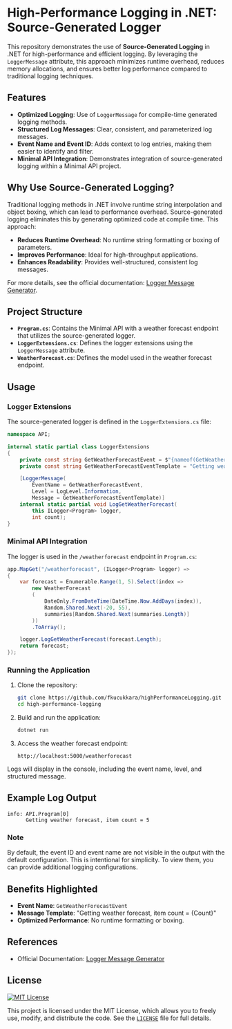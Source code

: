 # High-Performance Logging in .NET: Source-Generated Logger

This repository demonstrates the use of **Source-Generated Logging** in .NET for high-performance and efficient logging. By leveraging the `LoggerMessage` attribute, this approach minimizes runtime overhead, reduces memory allocations, and ensures better log performance compared to traditional logging techniques.

## Features
- **Optimized Logging**: Use of `LoggerMessage` for compile-time generated logging methods.
- **Structured Log Messages**: Clear, consistent, and parameterized log messages.
- **Event Name and Event ID**: Adds context to log entries, making them easier to identify and filter.
- **Minimal API Integration**: Demonstrates integration of source-generated logging within a Minimal API project.

## Why Use Source-Generated Logging?
Traditional logging methods in .NET involve runtime string interpolation and object boxing, which can lead to performance overhead. Source-generated logging eliminates this by generating optimized code at compile time. This approach:

- **Reduces Runtime Overhead**: No runtime string formatting or boxing of parameters.
- **Improves Performance**: Ideal for high-throughput applications.
- **Enhances Readability**: Provides well-structured, consistent log messages.

For more details, see the official documentation: [Logger Message Generator](https://learn.microsoft.com/en-us/dotnet/core/extensions/logger-message-generator).

## Project Structure

- **`Program.cs`**: Contains the Minimal API with a weather forecast endpoint that utilizes the source-generated logger.
- **`LoggerExtensions.cs`**: Defines the logger extensions using the `LoggerMessage` attribute.
- **`WeatherForecast.cs`**: Defines the model used in the weather forecast endpoint.

## Usage

### Logger Extensions
The source-generated logger is defined in the `LoggerExtensions.cs` file:

```csharp
namespace API;

internal static partial class LoggerExtensions
{
    private const string GetWeatherForecastEvent = $"{nameof(GetWeatherForecastEvent)}";
    private const string GetWeatherForecastEventTemplate = "Getting weather forecast, item count = {Count}";

    [LoggerMessage(
        EventName = GetWeatherForecastEvent,
        Level = LogLevel.Information,
        Message = GetWeatherForecastEventTemplate)]
    internal static partial void LogGetWeatherForecast(
        this ILogger<Program> logger,
        int count);
}
```

### Minimal API Integration
The logger is used in the `/weatherforecast` endpoint in `Program.cs`:

```csharp
app.MapGet("/weatherforecast", (ILogger<Program> logger) =>
{
    var forecast = Enumerable.Range(1, 5).Select(index =>
        new WeatherForecast
        (
            DateOnly.FromDateTime(DateTime.Now.AddDays(index)),
            Random.Shared.Next(-20, 55),
            summaries[Random.Shared.Next(summaries.Length)]
        ))
        .ToArray();

    logger.LogGetWeatherForecast(forecast.Length);
    return forecast;
});
```

### Running the Application
1. Clone the repository:

   ```bash
   git clone https://github.com/fkucukkara/highPerformanceLogging.git
   cd high-performance-logging
   ```

2. Build and run the application:

   ```bash
   dotnet run
   ```

3. Access the weather forecast endpoint:

   ```
   http://localhost:5000/weatherforecast
   ```

Logs will display in the console, including the event name, level, and structured message.

## Example Log Output

```
info: API.Program[0]
      Getting weather forecast, item count = 5
```

### Note
By default, the event ID and event name are not visible in the output with the default configuration. This is intentional for simplicity. To view them, you can provide additional logging configurations.

## Benefits Highlighted
- **Event Name**: `GetWeatherForecastEvent`
- **Message Template**: "Getting weather forecast, item count = {Count}"
- **Optimized Performance**: No runtime formatting or boxing.

## References
- Official Documentation: [Logger Message Generator](https://learn.microsoft.com/en-us/dotnet/core/extensions/logger-message-generator)

## License
[![MIT License](https://img.shields.io/badge/license-MIT-blue.svg)](LICENSE)

This project is licensed under the MIT License, which allows you to freely use, modify, and distribute the code. See the [`LICENSE`](LICENSE) file for full details.